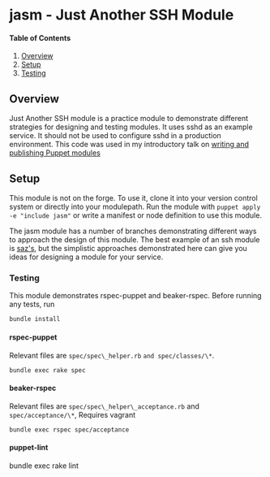 # jasm - Just Another SSH Module

#### Table of Contents

1. [Overview](#overview)
2. [Setup](#setup)
3. [Testing](#testing)

## Overview

Just Another SSH module is a practice module to demonstrate different strategies for
designing and testing modules. It uses sshd as an example service. It should
not be used to configure sshd in a production environment. This code was used
in my introductory talk on [writing and publishing Puppet modules](http://www.slideshare.net/PuppetLabs/triageathon-june-2014-writing-and-publishing-puppet-modules)

## Setup

This module is not on the forge. To use it, clone it into your version control
system or directly into your modulepath. Run the module with `puppet apply
-e "include jasm"` or write a manifest or node definition to use this module.

The jasm module has a number of branches demonstrating different ways to approach
the design of this module. The best example of an ssh module is
[saz's](https://github.com/saz/puppet-ssh), but the simplistic approaches
demonstrated here can give you ideas for designing a module for your service.

### Testing

This module demonstrates rspec-puppet and beaker-rspec. Before running any tests, run

```
bundle install
```

#### rspec-puppet

Relevant files are `spec/spec\_helper.rb` `and spec/classes/\*`.

```
bundle exec rake spec
```

#### beaker-rspec

Relevant files are `spec/spec\_helper\_acceptance.rb` and `spec/acceptance/\*`, Requires vagrant

```
bundle exec rspec spec/acceptance
```

#### puppet-lint

bundle exec rake lint
